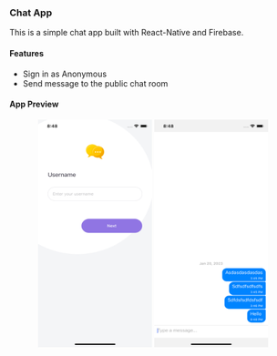 ### Chat App

This is a simple chat app built with React-Native and Firebase.

#### Features

- Sign in as Anonymous
- Send message to the public chat room

#### App Preview

<div align="center">
    <img src="images/preview1.png" width="200" height="400"/>
    <img src="images/preview2.png" width="200" height="400"/>
</div>
